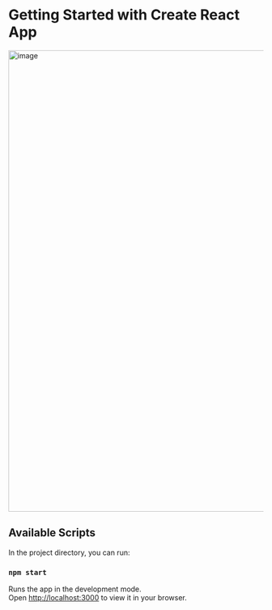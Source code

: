 # Getting Started with Create React App

<img width="1919" height="910" alt="image" src="https://github.com/user-attachments/assets/bde40808-4912-4dee-a7fd-70fe28175ff0" />

## Available Scripts
In the project directory, you can run:
### `npm start`

Runs the app in the development mode.\
Open [http://localhost:3000](http://localhost:3000) to view it in your browser.

